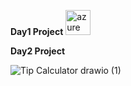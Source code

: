**Day1 Project**
<img src="![Band Name Generator drawio (2)](https://github.com/user-attachments/assets/5e6101ba-35a7-430f-9cf1-7eb5ec6b2e9a)" height="40" alt="azure logo"  />






**Day2 Project**


![Tip Calculator drawio (1)](https://github.com/user-attachments/assets/a3f204c6-319c-43c5-ba30-f1dd71439f69)


